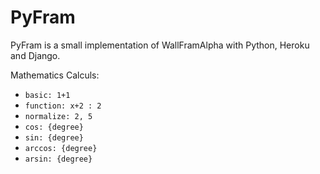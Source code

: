 # PyFram

PyFram is a small implementation of WallFramAlpha with Python, Heroku and Django.

Mathematics Calculs:

* `basic: 1+1`
* `function: x+2 : 2`
* `normalize: 2, 5`
* `cos: {degree}`
* `sin: {degree}`
* `arccos: {degree}`
* `arsin: {degree}`
